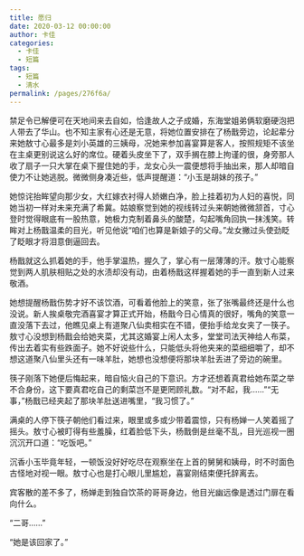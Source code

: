 ```yaml
---
title: 愿归
date: 2020-03-12 00:00:00
author: 卡佳
categories: 
  - 卡佳
  - 短篇
tags: 
  - 短篇
  - 清水
permalink: /pages/276f6a/
---
```


禁足令已解便可在天地间来去自如，恰逢故人之子成婚，东海堂姐弟俩软磨硬泡把人带去了华山。也不知主家有心还是无意，将她位置安排在了杨戬旁边，论起辈分来她敖寸心最多是刘小英雄的三姨母，况她来参加喜宴算是客人，按照规矩不该坐在主桌更别说这么好的席位。<!-- more -->硬着头皮坐下了，双手搁在膝上拘谨的很，身旁那人收了扇子一只大掌在桌下握住她的手，龙女心头一震便想将手抽出来，那人却暗自使力不让她逃脱。微微侧身凑近些，低声提醒道：“小玉是胡妹的孩子。”

她惊诧抬眸望向那少女，大红嫁衣衬得人娇嫩白净，脸上挂着初为人妇的喜悦，同她当初一样对未来充满了希冀。姑娘察觉到她的视线转过头来朝她微微颔首，寸心登时觉得眼底有一股热意，她极力克制着鼻头的酸楚，勾起嘴角回执一抹浅笑。转眸对上杨戬温柔的目光，听见他说“咱们也算是新娘子的父母。”龙女撇过头使劲眨了眨眼才将泪意倒逼回去。

杨戬就这么抓着她的手，他手掌温热，握久了，掌心有一层薄薄的汗。敖寸心能察觉到两人肌肤相贴之处的水渍却没有动，由着杨戬这样握着她的手一直到新人过来敬酒。

她想提醒杨戬伤势才好不该饮酒，可看着他脸上的笑意，张了张嘴最终还是什么也没说。新人挨桌敬完酒喜宴才算正式开始，杨戬今日心情真的很好，嘴角的笑意一直没落下去过，他瞧见桌上有道聚八仙卖相实在不错，便抬手给龙女夹了一筷子。敖寸心没想到杨戬会给她夹菜，尤其这婚宴上闲人太多，堂堂司法天神给人布菜，传出去着实有些跌面子。她不好说些什么，只能低头将他夹来的菜细细嚼了，却不想这道聚八仙里头还有一味羊肚，她想也没想便将那块羊肚丢进了旁边的碗里。

筷子刚落下她便后悔起来，暗自恼火自己的下意识。方才还想着真君给她布菜之举不合身份，这下要真君吃自己的剩菜岂不是更罔顾礼数。“对不起，我……”“无事，”杨戬已经夹起了那块羊肚送进嘴里，“我习惯了。”

满桌的人停下筷子朝他们看过来，眼里或多或少带着震惊，只有杨婵一人笑着摇了摇头。敖寸心被盯得有些羞臊，红着脸低下头，杨戬倒是丝毫不乱，目光巡视一圈沉沉开口道：“吃饭吧。”

沉香小玉毕竟年轻，一顿饭没好好吃尽在观察坐在上首的舅舅和姨母，时不时面色古怪地对视一眼。敖寸心也是打心眼儿里尴尬，喜宴刚结束便托辞离去。

宾客散的差不多了，杨婵走到独自饮茶的哥哥身边，他目光幽远像是透过门扉在看向什么。

“二哥……”

“她是该回家了。”​​​​

